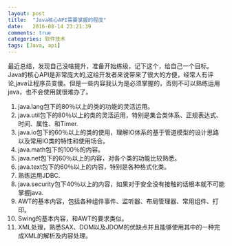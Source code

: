 ```yaml
---
layout: post
title:  "Java核心API需要掌握的程度"
date:   2016-08-14 23:21:39
comments: true
categories: 软件技术
tags: [Java, api]
---
```


最近总结，发现自己没啥提升，准备开始练级，记下这个，给自己一个目标。Java的核心API是非常庞大的,这给开发者来说带来了很大的方便，经常人有评论,java让程序员变傻。但是一些内容我认为是必须掌握的，否则不可以熟练运用java，也不会使用就很难办了。

1. java.lang包下的80％以上的类的功能的灵活运用。
2. java.util包下的80％以上的类的灵活运用，特别是集合类体系、正规表达式、时间、属性、和Timer.
3. java.io包下的60％以上的类的使用，理解IO体系的基于管道模型的设计思路以及常用IO类的特性和使用场合。
4. java.math包下的100％的内容。
5. java.net包下的60％以上的内容，对各个类的功能比较熟悉。
6. java.text包下的60％以上的内容，特别是各种格式化类。
7. 熟练运用JDBC.
8. java.security包下40％以上的内容，如果对于安全没有接触的话根本就不可能掌握java.
9. AWT的基本内容，包括各种组件事件、监听器、布局管理器、常用组件、打印。
10. Swing的基本内容，和AWT的要求类似。
11. XML处理，熟悉SAX、DOM以及JDOM的优缺点并且能够使用其中的一种完成XML的解析及内容处理。
